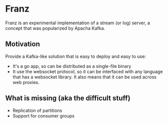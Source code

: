 # Franz

Franz is an experimental implementation of a stream (or log) server,
a concept that was popularized by Apacha Kafka.


## Motivation

Provide a Kafka-like solution that is easy to deploy and easy to use:

  - It's a go app, so can be distributed as a single-file binary
  - It use the websocket protocol, so it can be interfaced with any
    language that has a websocket library. It also means that it can be
    used across web proxies.


## What is missing (aka the difficult stuff)

  - Replication of partitions
  - Support for consumer groups
